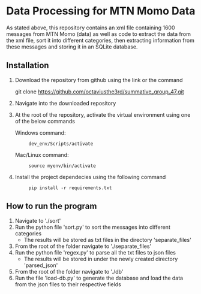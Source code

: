 # Data Processing for MTN Momo Data

As stated above, this repository contains an xml file containing 1600 messages from MTN Momo (data) as well as code to extract the data from the xml file, sort it into different categories, then extracting information from these messages and storing it in an SQLite database.

## Installation

1. Download the repository from github using the link or the command

     git clone https://github.com/octaviusthe3rd/summative_group_47.git

2. Navigate into the downloaded repository
3. At the root of the repository, activate the virtual environment using one of the below commands
 
    Windows command:

            dev_env/Scripts/activate

    Mac/Linux command:

            source myenv/bin/activate

4. Install the project dependecies using the following command

            pip install -r requirements.txt

## How to run the program

1. Navigate to './sort'
2. Run the python file 'sort.py' to sort the messages into different categories
    - The results will be stored as txt files in the directory 'separate_files'
3. From the root of the folder navigate to './separate_files'
4. Run the python file 'regex.py' to parse all the txt files to json files
    - The results will be stored in under the newly created directory 'parsed_json'
5. From the root of the folder navigate to './db'
6. Run the file 'load-db.py' to generate the database and load the data from the json files to their respective fields 